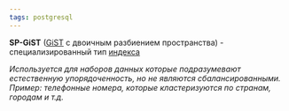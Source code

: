 ```yaml
---
tags: postgresql
---
```

**SP-GiST** ([GiST](psql_index%20GiST.md) с двоичным разбиением пространства) - специализированный тип [индекса](psql_Индексы.md)

_Используется для наборов данных  которые подразумевают естественную упорядоченность, но не являются сбалансированными. Пример: телефонные номера, которые кластеризуются по странам, городам и т.д._

